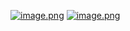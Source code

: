 [![image.png](https://i.postimg.cc/Bn8NvG0b/image.png)](https://postimg.cc/DST1CHm3)
[![image.png](https://i.postimg.cc/cJy74ghk/image.png)](https://postimg.cc/k2sRT5kW)